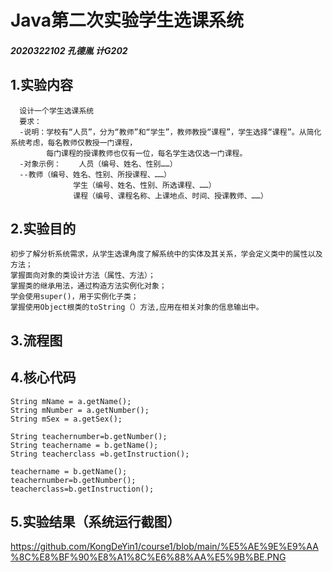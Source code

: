 # Java第二次实验学生选课系统
#####   2020322102   孔德胤   计G202
## 1.实验内容
      设计一个学生选课系统
      要求：
      -说明：学校有“人员”，分为“教师”和“学生”，教师教授“课程”，学生选择“课程”。从简化系统考虑，每名教师仅教授一门课程，
            每门课程的授课教师也仅有一位，每名学生选仅选一门课程。
      -对象示例：	人员（编号、姓名、性别……）
      --教师（编号、姓名、性别、所授课程、……）
			      学生（编号、姓名、性别、所选课程、……）
			      课程（编号、课程名称、上课地点、时间、授课教师、……）
## 2.实验目的
    初步了解分析系统需求，从学生选课角度了解系统中的实体及其关系，学会定义类中的属性以及方法；
    掌握面向对象的类设计方法（属性、方法）；
    掌握类的继承用法，通过构造方法实例化对象；
    学会使用super()，用于实例化子类；
    掌握使用Object根类的toString（）方法,应用在相关对象的信息输出中。
    
## 3.流程图

## 4.核心代码

    String mName = a.getName();
    String mNumber = a.getNumber();
    String mSex = a.getSex();
    
    String teachernumber=b.getNumber();
    String teachername = b.getName();
    String teacherclass =b.getInstruction();
		
    teachername = b.getName();
    teachernumber=b.getNumber();
    teacherclass=b.getInstruction();
    
   
## 5.实验结果（系统运行截图）
https://github.com/KongDeYin1/course1/blob/main/%E5%AE%9E%E9%AA%8C%E8%BF%90%E8%A1%8C%E6%88%AA%E5%9B%BE.PNG
